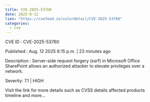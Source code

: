 ```yaml
--- 
title: CVE-2025-53760
date: 2025-8-12
lien: "https://cvefeed.io/vuln/detail/CVE-2025-53760"
categories:
  - cve
---
```


CVE ID : CVE-2025-53760

Published :  Aug. 12
2025
6:15 p.m. | 23 minutes ago

Description : Server-side request forgery (ssrf) in Microsoft Office SharePoint allows an authorized attacker to elevate privileges over a network.

Severity: 7.1 | HIGH

Visit the link for more details
such as CVSS details
affected products
timeline
and more...
